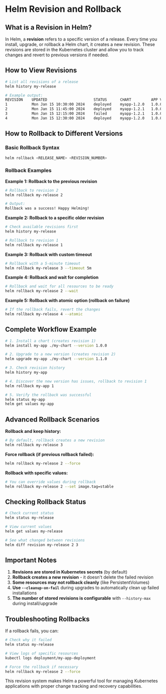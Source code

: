 # Helm Revision and Rollback

## What is a Revision in Helm?

In Helm, a **revision** refers to a specific version of a release. Every time you install, upgrade, or rollback a Helm chart, it creates a new revision. These revisions are stored in the Kubernetes cluster and allow you to track changes and revert to previous versions if needed.

## How to View Revisions

```bash
# List all revisions of a release
helm history my-release

# Example output:
REVISION    UPDATED                     STATUS      CHART         APP VERSION     DESCRIPTION     
1           Mon Jan 15 10:30:00 2024    deployed    myapp-1.2.0   1.0.0           Install complete
2           Mon Jan 15 11:45:00 2024    deployed    myapp-1.2.1   1.0.0           Upgrade complete
3           Mon Jan 15 12:15:00 2024    failed      myapp-1.2.1   1.0.0           Upgrade failed
4           Mon Jan 15 12:30:00 2024    deployed    myapp-1.2.0   1.0.0           Rollback to 1
```

## How to Rollback to Different Versions

### Basic Rollback Syntax
```bash
helm rollback <RELEASE_NAME> <REVISION_NUMBER>
```

### Rollback Examples

**Example 1: Rollback to the previous revision**
```bash
# Rollback to revision 2
helm rollback my-release 2

# Output:
Rollback was a success! Happy Helming!
```

**Example 2: Rollback to a specific older revision**
```bash
# Check available revisions first
helm history my-release

# Rollback to revision 1
helm rollback my-release 1
```

**Example 3: Rollback with custom timeout**
```bash
# Rollback with a 5-minute timeout
helm rollback my-release 3 --timeout 5m
```

**Example 4: Rollback and wait for completion**
```bash
# Rollback and wait for all resources to be ready
helm rollback my-release 2 --wait
```

**Example 5: Rollback with atomic option (rollback on failure)**
```bash
# If the rollback fails, revert the changes
helm rollback my-release 4 --atomic
```

## Complete Workflow Example

```bash
# 1. Install a chart (creates revision 1)
helm install my-app ./my-chart --version 1.0.0

# 2. Upgrade to a new version (creates revision 2)
helm upgrade my-app ./my-chart --version 1.1.0

# 3. Check revision history
helm history my-app

# 4. Discover the new version has issues, rollback to revision 1
helm rollback my-app 1

# 5. Verify the rollback was successful
helm status my-app
helm get values my-app
```

## Advanced Rollback Scenarios

**Rollback and keep history:**
```bash
# By default, rollback creates a new revision
helm rollback my-release 3
```

**Force rollback (if previous rollback failed):**
```bash
helm rollback my-release 2 --force
```

**Rollback with specific values:**
```bash
# You can override values during rollback
helm rollback my-release 2 --set image.tag=stable
```

## Checking Rollback Status

```bash
# Check current status
helm status my-release

# View current values
helm get values my-release

# See what changed between revisions
helm diff revision my-release 2 3
```

## Important Notes

1. **Revisions are stored in Kubernetes secrets** (by default)
2. **Rollback creates a new revision** - it doesn't delete the failed revision
3. **Some resources may not rollback cleanly** (like PersistentVolumes)
4. **Use `--cleanup-on-fail`** during upgrades to automatically clean up failed installations
5. **The number of stored revisions is configurable** with `--history-max` during install/upgrade

## Troubleshooting Rollbacks

If a rollback fails, you can:
```bash
# Check why it failed
helm status my-release

# View logs of specific resources
kubectl logs deployment/my-app-deployment

# Force the rollback if necessary
helm rollback my-release 2 --force
```

This revision system makes Helm a powerful tool for managing Kubernetes applications with proper change tracking and recovery capabilities.